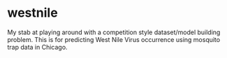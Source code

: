 # westnile
My stab at playing around with a competition style dataset/model building problem. This is for predicting West Nile Virus occurrence using mosquito trap data in Chicago.
